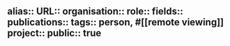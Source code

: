 alias::
URL::
organisation::
role::
fields::
publications:: 
tags:: person, #[[remote viewing]] 
project::
public:: true
-